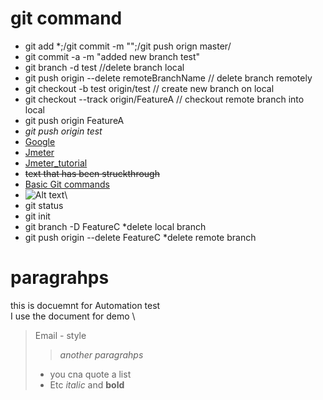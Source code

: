 # git command
* git add *;/git commit -m "";/git push orign master/ 
* git commit -a -m "added new branch test"
* git branch -d test //delete branch local
* git push origin --delete remoteBranchName  // delete branch remotely
* git checkout -b test origin/test  // create new branch on local
* git checkout --track origin/FeatureA // checkout remote branch into local
* git push origin FeatureA
* *git push origin test*
* [Google](http://www.google.com)
* [Jmeter](https://jmeter.apache.org/download_jmeter.cgi)
* [Jmeter_tutorial](https://www.youtube.com/watch?v=f3K9gWKpY2c&list=PLhW3qG5bs-L-zox1h3eIL7CZh5zJmci4c&index=2)
* ~~text that has been struckthrough~~
* [Basic Git commands](https://confluence.atlassian.com/bitbucketserver/basic-git-commands-776639767.html)
* ![Alt text]("https://images.app.goo.gl/EbicUr1ZDRLHKrnx9")\
* git status
* git init
* git branch -D FeatureC *delete local branch
* git push origin --delete FeatureC *delete remote branch
# paragrahps
this is docuemnt for Automation test
\
I use the document for demo
\
> Email - style
>>*another paragrahps*
> * you cna quote a list
> * Etc
*italic* and **bold**